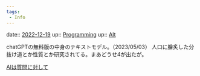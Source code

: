 ```yaml
---
tags:
 - Info
---
```


date:: [2022-12-19](Daily_Note/2022-12-19.md)
up:: [Programming](../Program/Programming.md)
up:: [AIt](../Bar/AI/AI_text.md)

chatGPTの無料版の中身のテキストモデル。（2023/05/03）
人口に膾炙した分抜け道とか性質とか研究されてる。まあどうせ4が出たが。

[AIは質問に対して](AI%E3%81%AF%E8%B3%AA%E5%95%8F%E3%81%AB%E5%AF%BE%E3%81%97%E3%81%A6.md)